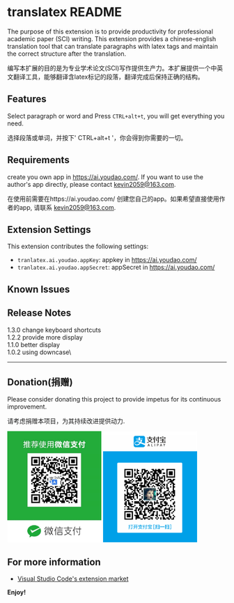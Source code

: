 # translatex README

The purpose of this extension is to provide productivity for professional academic paper (SCI) writing.
This extension provides a chinese-english translation tool that can translate paragraphs with latex tags and maintain the correct structure after the translation.

编写本扩展的目的是为专业学术论文(SCI)写作提供生产力。本扩展提供一个中英文翻译工具，能够翻译含latex标记的段落，翻译完成后保持正确的结构。


## Features

Select paragraph or word and Press `CTRL+alt+t`, you will get everything you need.

选择段落或单词，并按下' CTRL+alt+t '，你会得到你需要的一切。

## Requirements
create you own app in https://ai.youdao.com/. If you want to use the author's app directly, please contact kevin2059@163.com. 

在使用前需要在https://ai.youdao.com/ 创建您自己的app。如果希望直接使用作者的app, 请联系 kevin2059@163.com. 
## Extension Settings

This extension contributes the following settings:

* `tranlatex.ai.youdao.appKey`: appkey in https://ai.youdao.com/
* `tranlatex.ai.youdao.appSecret`: appSecret in https://ai.youdao.com/

## Known Issues



## Release Notes
1.3.0 change keyboard shortcuts\
1.2.2 provide more display\
1.1.0 better display\
1.0.2 using downcase\

-----------------------------------------------------------------------------------------------------------

## Donation(捐赠)
<!-- 捐赠 -->
Please consider donating this project to provide impetus for its continuous improvement.

请考虑捐赠本项目，为其持续改进提供动力.
<!-- ![avatar](./paycode.jpg){:height="100" width="100"} -->

<img src="https://raw.githubusercontent.com/pbpf/translatex/master/paycode.jpg"  height="255" width="216">
<img src="https://raw.githubusercontent.com/pbpf/translatex/master/paycode2.png"  height="255" width="216">

## For more information
* [Visual Studio Code's extension market](https://marketplace.visualstudio.com/items?itemName=connor.translatex)

**Enjoy!**
